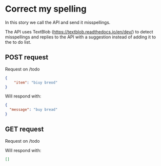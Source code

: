 # Correct my spelling

In this story we call the API and send it misspellings.

The API uses TextBlob (https://textblob.readthedocs.io/en/dev/)
to detect misspellings and replies to the API with a suggestion
instead of adding it to the to do list.



## POST request

Request on /todo


```json
{
    "item": "biuy breod"
}

```


Will respond with:
```json
{
  "message": "buy bread"
}

```

## GET request

Request on /todo



Will respond with:
```json
[]

```
